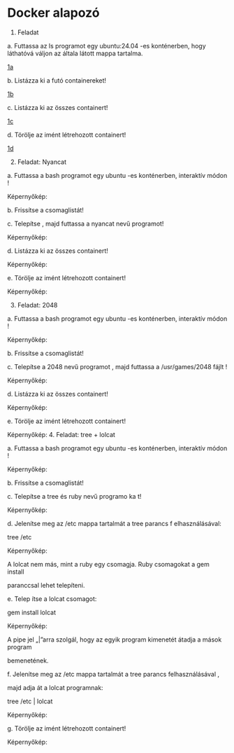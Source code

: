 # Docker alapozó

1. Feladat

a. Futtassa az ls programot egy ubuntu:24.04 -es konténerben, hogy láthatóvá váljon az általa látott mappa tartalma.

[1a](./img/1a.png)

b. Listázza ki a futó containereket!

[1b](./img/1b.png)

c. Listázza ki az összes containert!

[1c](./img/1c.png)

d. Törölje az imént létrehozott containert!

[1d](./img/1d.png)

2. Feladat: Nyancat

a. Futtassa a bash programot egy ubuntu -es konténerben, interaktív módon !

Képernyőkép:

b. Frissítse a csomaglistát!

c. Telepítse , majd futtassa a nyancat nevű programot!

Képernyőkép:

d. Listázza ki az összes containert!

Képernyőkép:

e. Törölje az imént létrehozott containert!

Képernyőkép:

3. Feladat: 2048

a. Futtassa a bash programot egy ubuntu -es konténerben, interaktív módon !

Képernyőkép:

b. Frissítse a csomaglistát!

c. Telepítse a 2048 nevű programot , majd futtassa a /usr/games/2048 fájlt !

Képernyőkép:

d. Listázza ki az összes containert!

Képernyőkép:

e. Törölje az imént létrehozott containert!

Képernyőkép: 4. Feladat: tree + lolcat

a. Futtassa a bash programot egy ubuntu -es konténerben, interaktív módon !

Képernyőkép:

b. Frissítse a csomaglistát!

c. Telepítse a tree és ruby nevű programo ka t!

Képernyőkép:

d. Jelenítse meg az /etc mappa tartalmát a tree parancs f elhasználásával:

tree /etc

Képernyőkép:

A lolcat nem más, mint a ruby egy csomagja. Ruby csomagokat a gem install

paranccsal lehet telepíteni.

e. Telep ítse a lolcat csomagot:

gem install lolcat

Képernyőkép:

A pipe jel „|”arra szolgál, hogy az egyik program kimenetét átadja a mások program

bemenetének.

f. Jelenítse meg az /etc mappa tartalmát a tree parancs felhasználásával ,

majd adja át a lolcat programnak:

tree /etc | lolcat

Képernyőkép:

g. Törölje az imént létrehozott containert!

Képernyőkép:
